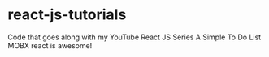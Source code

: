 # react-js-tutorials
Code that goes along with my YouTube React JS Series
A Simple To Do List MOBX react is awesome!
